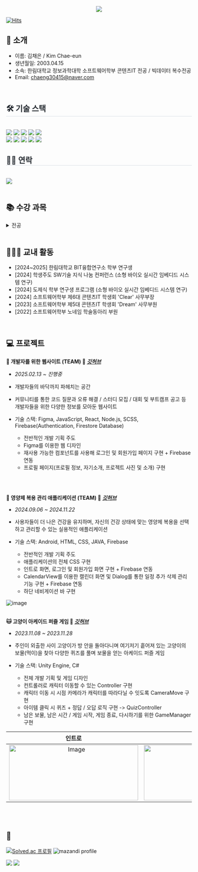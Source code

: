<div align= "center">
    <img src="https://capsule-render.vercel.app/api?type=waving&color=0:ffa8f3,100:ff80d7&height=180&text=♡%20CHAE-EUN's%20GitHub%20♡&animation=fadeIn&fontColor=753e79&fontSize=60" />
    </div>

[![Hits](https://hits.seeyoufarm.com/api/count/incr/badge.svg?url=https%3A%2F%2Fgithub.com%2Fccchaeng&count_bg=%23FFC8EA&title_bg=%23FF7D7D&icon=&icon_color=%23E7E7E7&title=VISIT&edge_flat=false)](https://hits.seeyoufarm.com)

##   🙌 소개
- 이름: 김채은 / Kim Chae-eun
- 생년월일: 2003.04.15
- 소속: 한림대학교 정보과학대학 소프트웨어학부 콘텐츠IT 전공 / 빅데이터 복수전공
- Email: chaeng30415@naver.com

<br>

<div style="text-align: left;">
    <h2 style="border-bottom: 1px solid #d8dee4; color: #282d33;"> 🛠️ 기술 스택 </h2> <br> 
    <div style="margin: ; text-align: left;" "text-align: left;"> <img src="https://img.shields.io/badge/Android-3DDC84?style=flat-square&logo=Android&logoColor=white">
          <img src="https://img.shields.io/badge/CSS3-1572B6?style=flat-square&logo=CSS3&logoColor=white">
          <img src="https://img.shields.io/badge/Firebase-FFCA28?style=flat-square&logo=Firebase&logoColor=white">
          <img src="https://img.shields.io/badge/Git-F05032?style=flat-square&logo=Git&logoColor=white">
          <img src="https://img.shields.io/badge/Github-181717?style=flat-square&logo=Github&logoColor=white">
          <br/><img src="https://img.shields.io/badge/HTML5-E34F26?style=flat-square&logo=HTML5&logoColor=white">
          <img src="https://img.shields.io/badge/Java-007396?style=flat-square&logo=Java&logoColor=white">
          <img src="https://img.shields.io/badge/Javascript-F7DF1E?style=flat-square&logo=Javascript&logoColor=white">
          <img src="https://img.shields.io/badge/React-61DAFB?style=flat-square&logo=React&logoColor=white">
          <img src="https://img.shields.io/badge/Notion-000000?style=flat-square&logo=Notion&logoColor=white">
          <br/></div>
    </div>
    <div style="text-align: left;">
    <h2 style="border-bottom: 1px solid #d8dee4; color: #282d33;"> 🧑‍💻 연락 </h2> <br> 
    <div style="text-align: left;"> <a href=mailto:chaeng0415@gmail.com> <img src="https://img.shields.io/badge/Gmail-EA4335?style=flat-square&logo=Gmail&logoColor=white&link=mailto:chaeng0415@gmail.com"> </a>
          </div>  <br> 
    <div style="text-align: left;">  </div> 
    </div>

## 📚 수강 과목
<details><summary>전공
</summary>

- 논리설계및실험
- 네트워크보안
- 데이터베이스기초
- 데이터베이스시스템
- 데이터통신
- 선형대수
- 소프트웨어세미나III
- 소프트웨어캡스톤디자인
- 소프트웨어특강I
- 소프트웨어특강II
- 오픈소스하드웨어응용
- 운영체제
- 웹프로그래밍
- 이산구조론
- 인공지능생체시스템개론
- 자료구조
- 자바프로그래밍I
- 자바프로그래밍II
- 정보보호론
- 컴퓨터네트워크
- 통신네트워크시스템
- 파이썬과학프로그래밍기초
- 프로그래밍어론
- C프로그래밍
- C++프로그래밍
- SW창업전략과펀딩
- VR/AR/게임제작기초

</details>

<br>

## 👩🏻‍🎓 교내 활동
- [2024~2025] 한림대학교 BIT융합연구소 학부 연구생
- [2024] 학생주도 SW기술 지식 나눔 컨퍼런스 (소형 바이오 실시간 임베디드 시스템 연구)
- [2024] 도제식 학부 연구생 프로그램 (소형 바이오 실시간 임베디드 시스템 연구)
- [2024] 소프트웨어학부 제6대 콘텐츠IT 학생회 'Clear' 사무부장
- [2023] 소프트웨어학부 제5대 콘텐츠IT 학생회 'Dream' 사무부원
- [2022] 소프트웨어학부 노네임 학술동아리 부원

<br>

## 💻 프로젝트

**🐶 개발자를 위한 웹사이트 (TEAM) 🔎 _[깃허브](https://github.com/ccchaeng/gaebalbadak.git)_**
- *2025.02.13 ~ 진행중*

- 개발자들의 바닥까지 파헤치는 공간

- 커뮤니티를 통한 코드 질문과 오류 해결 / 스터디 모집 / 대회 및 부트캠프 공고 등 개발자들을 위한 다양한 정보를 모아둔 웹사이트

- 기술 스택: Figma, JavaScript, React, Node.js, SCSS, Firebase(Authentication, Firestore Database)

  - 전반적인 개발 기획 주도
  - Figma를 이용한 웹 디자인
  - 재사용 가능한 컴포넌트를 사용해 로그인 및 회원가입 페이지 구현 + Firebase 연동
  - 프로필 페이지(프로필 정보, 자기소개, 프로젝트 사진 및 소개) 구현

</br>
<br>

**💊 영양제 복용 관리 애플리케이션 (TEAM) 🔎 _[깃허브](https://github.com/ccchaeng/NutriWish.git)_**
- *2024.09.06 ~ 2024.11.22*

- 사용자들이 더 나은 건강을 유지하며, 자신의 건강 상태에 맞는 영양제 복용을 선택하고 관리할 수 있는 실용적인 애플리케이션

- 기술 스택: Android, HTML, CSS, JAVA, Firebase
  
  - 전반적인 개발 기획 주도
  - 애플리케이션의 전체 CSS 구현
  - 인트로 화면, 로그인 및 회원가입 화면 구현 + Firebase 연동
  - CalendarView를 이용한 캘린더 화면 및 Dialog를 통한 일정 추가 삭제 관리 기능 구현 + Firebase 연동
  - 하단 네비게이션 바 구현
 
![image](https://github.com/user-attachments/assets/3a7981ef-e881-4a04-acc8-f386025b0ad9)
</br>
<br>

**🐱 고양이 아케이드 퍼즐 게임 🔎 _[깃허브](https://github.com/ccchaeng/Basic-Of-VRAR-Game-Production.git)_**

- *2023.11.08 ~ 2023.11.28*

- 주인이 외출한 사이 고양이가 방 안을 돌아다니며 여기저기 흩어져 있는 고양이의 보물(먹이)을 찾아 다양한 퀴즈를 풀며 보물을 얻는 아케이드 퍼즐 게임

- 기술 스택: Unity Engine, C#

  - 전체 개발 기획 및 게임 디자인
  - 컨트롤러로 캐릭터 이동할 수 있는 Controller 구현
  - 캐릭터 이동 시 시점 카메라가 캐릭터를 따라다닐 수 잇도록 CameraMove 구현
  - 아이템 클릭 시 퀴즈 + 정답 / 오답 로직 구현 -> QuizController
  - 남은 보물, 남은 시간 / 게임 시작, 게임 종료, 다시하기를 위한 GameManager 구현

| 인트로 | 인게임 | 퀴즈 |
| :-: | :-: | :-: |
| <img width="350" height="150" alt="Image" src="https://github.com/user-attachments/assets/534e83d1-d9fa-4904-bb23-a7d7dee14261" /> | <img width="350" height="150" alt="Image" src="https://github.com/user-attachments/assets/3eb45ff8-61a7-45be-84c6-bcfdeb9c78b2" /> | <img width="350" height="150" alt="Image" src="https://github.com/user-attachments/assets/f2133b15-4f6a-4014-a266-5fecba0ed2b7" /> |

</br>
<br>

## 🏅

[![Solved.ac
프로필](http://mazassumnida.wtf/api/v2/generate_badge?boj=chaeng30415)](https://solved.ac/{chaeng30415})
![mazandi profile](http://mazandi.herokuapp.com/api?handle=chaeng30415&theme=cold)

<div style="text-align: left;"> 
    <img src="https://github-readme-stats.vercel.app/api?username=ccchaeng&bg_color=60,ffccf1,ffe5f7&title_color=b16dba&text_color=b16dba"
         /> <img src="https://github-readme-stats.vercel.app/api/top-langs/?username=ccchaeng&layout=compact&bg_color=60,ffccf1,ffe5f7&title_color=b16dba&text_color=b16dba"
           /> </div> 
    </div>
